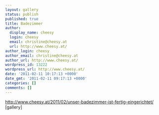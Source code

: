 ```yaml
---
layout: gallery
status: publish
published: true
title: Badezimmer
author:
  display_name: cheesy
  login: cheesy
  email: christine@cheesy.at
  url: http://www.cheesy.at/
author_login: cheesy
author_email: christine@cheesy.at
author_url: http://www.cheesy.at/
wordpress_id: 13222
wordpress_url: http://www.cheesy.at/
date: '2011-02-11 10:17:13 +0000'
date_gmt: '2011-02-11 09:17:13 +0000'
categories: []
comments: []
---
```

http://www.cheesy.at/2011/02/unser-badezimmer-ist-fertig-eingerichtet/
[gallery]
<!--:-->
